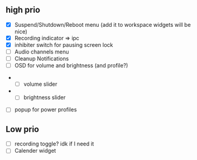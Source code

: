 ## high prio
- [x] Suspend/Shutdown/Reboot menu (add it to workspace widgets will be nice)
- [x] Recording indicator => ipc
- [x] inhibiter switch for pausing screen lock
- [ ] Audio channels menu
- [ ] Cleanup Notifications
- [ ] OSD for volume and brightness (and profile?)
- - [ ] volume slider
- - [ ] brightness slider
- [ ] popup for power profiles

## Low prio
- [ ] recording toggle? idk if I need it
- [ ] Calender widget
